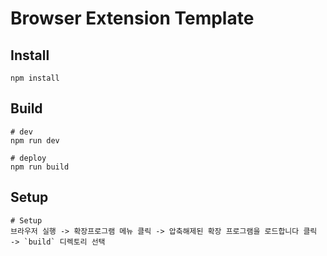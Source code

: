# Browser Extension Template

## Install

```shell
npm install
```

## Build

```shell
# dev
npm run dev

# deploy
npm run build
```

## Setup

```
# Setup
브라우저 실행 -> 확장프로그램 메뉴 클릭 -> 압축해제된 확장 프로그램을 로드합니다 클릭 -> `build` 디렉토리 선택
```
